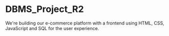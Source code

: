 # DBMS_Project_R2
We're building our e-commerce platform with a frontend using HTML, CSS, JavaScript and SQL for the user experience. 
